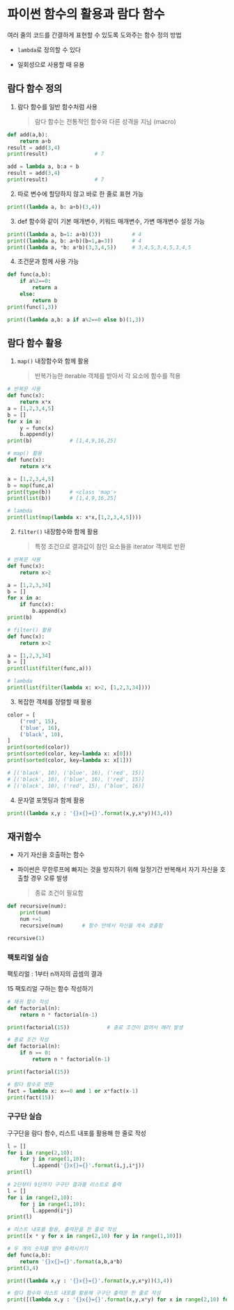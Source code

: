 # 파이썬 함수의 활용과 람다 함수

여러 줄의 코드를 간결하게 표현할 수 있도록 도와주는 함수 정의 방법

- `lambda`로 정의할 수 있다

- 일회성으로 사용할 때 유용

## 람다 함수 정의

1. 람다 함수를 일반 함수처럼 사용
    > 람다 함수는 전통적인 함수와 다른 성격을 지님 (macro)

```py
def add(a,b):
    return a+b
result = add(3,4)
print(result)               # 7

add = lambda a, b:a + b
result = add(3,4)
print(result)               # 7
```

2. 따로 변수에 할당하지 않고 바로 한 줄로 표현 가능

```py
print((lambda a, b: a+b)(3,4))
```

3. def 함수와 같이 기본 매개변수, 키워드 매개변수, 가변 매개변수 설정 가능

```py
print((lambda a, b=1: a+b)(3))          # 4
print((lambda a, b: a+b)(b=1,a=3))      # 4
print((lambda a, *b: a*b)(3,3,4,5))     # 3,4,5,3,4,5,3,4,5
```

4. 조건문과 함께 사용 가능

```py
def func(a,b):
    if a%2==0:
        return a
    else:
        return b
print(func(1,3))

print((lambda a,b: a if a%2==0 else b)(1,3))
```

## 람다 함수 활용

1. `map()` 내장함수와 함께 활용
    > 반복가능한 iterable 객체를 받아서 각 요소에 함수를 적용

```py
# 반복문 사용
def func(x):
    return x*x
a = [1,2,3,4,5]
b = []
for x in a:
    y = func(x)
    b.append(y)
print(b)            # [1,4,9,16,25]

# map() 활용
def func(x):
    return x*x

a = [1,2,3,4,5]
b = map(func,a)
print(type(b))      # <class 'map'>
print(list(b))      # [1,4,9,16,25]

# lambda
print(list(map(lambda x: x*x,[1,2,3,4,5])))
```

2. `filter()` 내장함수와 함께 활용
    > 특정 조건으로 결과값이 참인 요소들을 iterator 객체로 반환

```py
# 반복문 사용
def func(x):
    return x>2

a = [1,2,3,34]
b = []
for x in a:
    if func(x):
        b.append(x)
print(b)

# filter() 활용
def func(x):
    return x>2

a = [1,2,3,34]
b = []
print(list(filter(func,a)))

# lambda
print(list(filter(lambda x: x>2, [1,2,3,34])))
```

3. 복잡한 객체를 정렬할 때 활용

```py
color = [
    ('red', 15),
    ('blue', 16),
    ('black', 10),
]
print(sorted(color))  
print(sorted(color, key=lambda x: x[0]))
print(sorted(color, key=lambda x: x[1]))

# [('black', 10), ('blue', 16), ('red', 15)]
# [('black', 10), ('blue', 16), ('red', 15)]
# [('black', 10), ('red', 15), ('blue', 16)]
```

4. 문자열 포맷팅과 함께 활용

```py
print((lambda x,y : '{}x{}={}'.format(x,y,x*y))(3,4))
```

## 재귀함수

- 자기 자신을 호출하는 함수

- 파이썬은 무한루프에 빠지는 것을 방지하기 위해 일정기간 반복해서 자기 자신을 호출할 경우 오류 발생
    > 종료 조건이 필요함

```py
def recursive(num):
    print(num)
    num +=1
    recursive(num)      # 함수 안에서 자신을 계속 호출함

recursive(1)
```

### 팩토리얼 실습

팩토리얼 : 1부터 n까지의 곱셈의 결과

15 팩토리얼 구하는 함수 작성하기

```py
# 재귀 함수 작성
def factorial(n):
    return n * factorial(n-1)

print(factorial(15))            # 종료 조건이 없어서 에러 발생

# 종료 조건 작성
def factorial(n):
    if n == 0:
        return n * factorial(n-1)

print(factorial(15))

# 람다 함수로 변환
fact = lambda x: x==0 and 1 or x*fact(x-1)
print(fact(15))
```

### 구구단 실습

구구단을 람다 함수, 리스트 내포를 활용해 한 줄로 작성

```py
l = []
for i in range(2,10):
    for j in range(1,10):
        l.append('{}x{}={}'.format(i,j,i*j))
print(l)

# 2단부터 9단까지 구구단 결과를 리스트로 출력
l = []
for i in range(2,10):
    for j in range(1,10):
        l.append(i*j)
print(l)

# 리스트 내포를 활용, 출력문을 한 줄로 작성
print([x * y for x in range(2,10) for y in range(1,10)])

# 두 개의 숫자를 받아 출력시키기
def func(a,b):
    return '{}x{}={}'.format(a,b,a*b)
print(3,4)

print((lambda x,y : '{}x{}={}'.format(x,y,x*y))(3,4))

# 람다 함수와 리스트 내포를 활용해 구구단 출력문 한 줄로 작성
print([(lambda x,y : '{}x{}={}'.format(x,y,x*y) for x in range(2,10) for y in range(1,10)])
```
